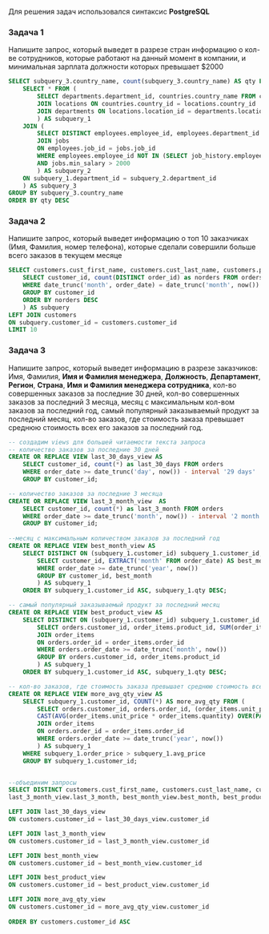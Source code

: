 Для решения задач использовался синтаксис **PostgreSQL**

### Задача 1

Напишите запрос, который выведет в разрезе стран информацию о кол-ве сотрудников, которые работают на данный момент в компании, и минимальная зарплата должности которых превышает $2000

```SQL
SELECT subquery_3.country_name, count(subquery_3.country_name) AS qty FROM (
	SELECT * FROM (
		SELECT departments.department_id, countries.country_name FROM countries
		JOIN locations ON countries.country_id = locations.country_id
		JOIN departments ON locations.location_id = departments.location_id
		) AS subquery_1
	JOIN (
		SELECT DISTINCT employees.employee_id, employees.department_id FROM employees
		JOIN jobs
		ON employees.job_id = jobs.job_id
		WHERE employees.employee_id NOT IN (SELECT job_history.employee_id FROM job_history)
		AND jobs.min_salary > 2000
		) AS subquery_2
	ON subquery_1.department_id = subquery_2.department_id
	) AS subquery_3
GROUP BY subquery_3.country_name
ORDER BY qty DESC
```


### Задача 2

 Напишите запрос, который выведет информацию о топ 10 заказчиках (Имя, Фамилия, номер телефона), которые сделали совершили больше всего заказов в текущем месяце

```SQL
SELECT customers.cust_first_name, customers.cust_last_name, customers.phone_numbers FROM (
	SELECT customer_id, count(DISTINCT order_id) as norders FROM orders
	WHERE date_trunc('month', order_date) = date_trunc('month', now())
	GROUP BY customer_id
	ORDER BY norders DESC
	) AS subquery
LEFT JOIN customers
ON subquery.customer_id = customers.customer_id
LIMIT 10
```


### Задача 3

Напишите запрос, который выведет информацию в разрезе заказчиков: Имя, Фамилия, **Имя и Фамилия менеджера**, **Должность**, **Департамент**, **Регион**, **Страна**, **Имя и Фамилия менеджера сотрудника**, кол-во совершенных заказов за последние 30 дней, кол-во совершенных заказов за последний 3 месяца, месяц с максимальным кол-вом заказов за последний год, самый популярный заказываемый продукт за последний месяц, кол-во заказов, где стоимость заказа превышает среднюю стоимость всех его заказов за последний год.

```SQL
-- создадим views для большей читаемости текста запроса
-- количество заказов за последние 30 дней
CREATE OR REPLACE VIEW last_30_days_view AS
	SELECT customer_id, count(*) as last_30_days FROM orders
	WHERE order_date >= date_trunc('day', now()) - interval '29 days'
	GROUP BY customer_id;

-- количество заказов за последние 3 месяца
CREATE OR REPLACE VIEW last_3_month_view  AS
	SELECT customer_id, count(*) as last_3_month FROM orders
	WHERE order_date >= date_trunc('month', now()) - interval '2 month'
	GROUP BY customer_id;
	
--месяц с максимальным количеством заказов за последний год
CREATE OR REPLACE VIEW best_month_view AS
	SELECT DISTINCT ON (subquery_1.customer_id) subquery_1.customer_id, subquery_1.best_month FROM (
		SELECT customer_id, EXTRACT('month' FROM order_date) AS best_month, count(*) as qty FROM orders
		WHERE order_date >= date_trunc('year', now())
		GROUP BY customer_id, best_month
		) AS subquery_1
	ORDER BY subquery_1.customer_id ASC, subquery_1.qty DESC;

-- самый популярный заказываемый продукт за последний месяц
CREATE OR REPLACE VIEW best_product_view AS
	SELECT DISTINCT ON (subquery_1.customer_id) subquery_1.customer_id, subquery_1.qty AS best_product FROM (
		SELECT orders.customer_id, order_items.product_id, SUM(order_items.quantity) AS qty FROM orders
		JOIN order_items
		ON orders.order_id = order_items.order_id
		WHERE orders.order_date >= date_trunc('month', now())
		GROUP BY orders.customer_id, order_items.product_id
		) AS subquery_1
	ORDER BY subquery_1.customer_id ASC, subquery_1.qty DESC;

-- кол-во заказов, где стоимость заказа превышает среднюю стоимость всех его заказов за последний год
CREATE OR REPLACE VIEW more_avg_qty_view AS
	SELECT subquery_1.customer_id, COUNT(*) AS more_avg_qty FROM (
		SELECT orders.customer_id, orders.order_id, (order_items.unit_price * order_items.quantity) AS order_price, 
		CAST(AVG(order_items.unit_price * order_items.quantity) OVER(PARTITION BY orders.customer_id) AS decimal(6, 2)) AS avg_price FROM orders
		JOIN order_items
		ON orders.order_id = order_items.order_id
		WHERE orders.order_date >= date_trunc('year', now())
		) AS subquery_1
	WHERE subquery_1.order_price > subquery_1.avg_price
	GROUP BY subquery_1.customer_id;


--объединим запросы
SELECT DISTINCT customers.cust_first_name, customers.cust_last_name, customers.customer_id, last_30_days_view.last_30_days, 
last_3_month_view.last_3_month, best_month_view.best_month, best_product_view.best_product, more_avg_qty_view.more_avg_qty FROM customers

LEFT JOIN last_30_days_view
ON customers.customer_id = last_30_days_view.customer_id

LEFT JOIN last_3_month_view
ON customers.customer_id = last_3_month_view.customer_id

LEFT JOIN best_month_view
ON customers.customer_id = best_month_view.customer_id

LEFT JOIN best_product_view
ON customers.customer_id = best_product_view.customer_id

LEFT JOIN more_avg_qty_view
ON customers.customer_id = more_avg_qty_view.customer_id
	
ORDER BY customers.customer_id ASC
```

